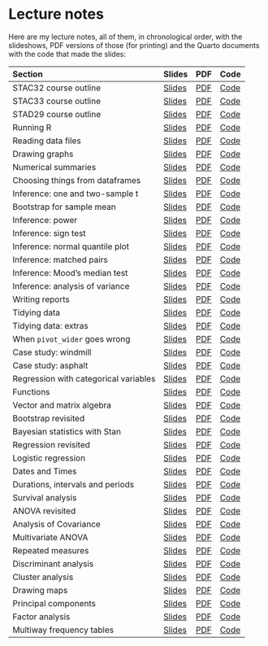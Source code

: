 # Lecture notes

Here are my lecture notes, all of them, in chronological order, with the
slideshows, PDF versions of those (for printing) and the Quarto
documents with the code that made the slides:

| Section                               | Slides                                                                | PDF                                                                                      | Code                                                                                      |
|:--------------------------------------|:----------------------------------------------------------------------|:-----------------------------------------------------------------------------------------|:------------------------------------------------------------------------------------------|
| STAC32 course outline                 | [Slides](http://ritsokiguess.site/lecture-notes/outline_c32.html)     | [PDF](https://raw.githubusercontent.com/nxskok/lecture-notes/master/outline_c32.pdf)     | [Code](https://raw.githubusercontent.com/nxskok/lecture-notes/master/outline_c32.qmd)     |
| STAC33 course outline                 | [Slides](http://ritsokiguess.site/lecture-notes/outline_c33.html)     | [PDF](https://raw.githubusercontent.com/nxskok/lecture-notes/master/outline_c33.pdf)     | [Code](https://raw.githubusercontent.com/nxskok/lecture-notes/master/outline_c33.qmd)     |
| STAD29 course outline                 | [Slides](http://ritsokiguess.site/lecture-notes/outline_d29.html)     | [PDF](https://raw.githubusercontent.com/nxskok/lecture-notes/master/outline_d29.pdf)     | [Code](https://raw.githubusercontent.com/nxskok/lecture-notes/master/outline_d29.qmd)     |
| Running R                             | [Slides](http://ritsokiguess.site/lecture-notes/running.html)         | [PDF](https://raw.githubusercontent.com/nxskok/lecture-notes/master/running.pdf)         | [Code](https://raw.githubusercontent.com/nxskok/lecture-notes/master/running.qmd)         |
| Reading data files                    | [Slides](http://ritsokiguess.site/lecture-notes/readfile.html)        | [PDF](https://raw.githubusercontent.com/nxskok/lecture-notes/master/readfile.pdf)        | [Code](https://raw.githubusercontent.com/nxskok/lecture-notes/master/readfile.qmd)        |
| Drawing graphs                        | [Slides](http://ritsokiguess.site/lecture-notes/graphs.html)          | [PDF](https://raw.githubusercontent.com/nxskok/lecture-notes/master/graphs.pdf)          | [Code](https://raw.githubusercontent.com/nxskok/lecture-notes/master/graphs.qmd)          |
| Numerical summaries                   | [Slides](http://ritsokiguess.site/lecture-notes/numsum.html)          | [PDF](https://raw.githubusercontent.com/nxskok/lecture-notes/master/numsum.pdf)          | [Code](https://raw.githubusercontent.com/nxskok/lecture-notes/master/numsum.qmd)          |
| Choosing things from dataframes       | [Slides](http://ritsokiguess.site/lecture-notes/choosing.html)        | [PDF](https://raw.githubusercontent.com/nxskok/lecture-notes/master/choosing.pdf)        | [Code](https://raw.githubusercontent.com/nxskok/lecture-notes/master/choosing.qmd)        |
| Inference: one and two-sample t       | [Slides](http://ritsokiguess.site/lecture-notes/inference_1.html)     | [PDF](https://raw.githubusercontent.com/nxskok/lecture-notes/master/inference_1.pdf)     | [Code](https://raw.githubusercontent.com/nxskok/lecture-notes/master/inference_1.qmd)     |
| Bootstrap for sample mean             | [Slides](http://ritsokiguess.site/lecture-notes/bootstrap_R.html)     | [PDF](https://raw.githubusercontent.com/nxskok/lecture-notes/master/bootstrap_R.pdf)     | [Code](https://raw.githubusercontent.com/nxskok/lecture-notes/master/bootstrap_R.qmd)     |
| Inference: power                      | [Slides](http://ritsokiguess.site/lecture-notes/inference_2.html)     | [PDF](https://raw.githubusercontent.com/nxskok/lecture-notes/master/inference_2.pdf)     | [Code](https://raw.githubusercontent.com/nxskok/lecture-notes/master/inference_2.qmd)     |
| Inference: sign test                  | [Slides](http://ritsokiguess.site/lecture-notes/inference_3.html)     | [PDF](https://raw.githubusercontent.com/nxskok/lecture-notes/master/inference_3.pdf)     | [Code](https://raw.githubusercontent.com/nxskok/lecture-notes/master/inference_3.qmd)     |
| Inference: normal quantile plot       | [Slides](http://ritsokiguess.site/lecture-notes/inference_4a.html)    | [PDF](https://raw.githubusercontent.com/nxskok/lecture-notes/master/inference_4a.pdf)    | [Code](https://raw.githubusercontent.com/nxskok/lecture-notes/master/inference_4a.qmd)    |
| Inference: matched pairs              | [Slides](http://ritsokiguess.site/lecture-notes/inference_4b.html)    | [PDF](https://raw.githubusercontent.com/nxskok/lecture-notes/master/inference_4b.pdf)    | [Code](https://raw.githubusercontent.com/nxskok/lecture-notes/master/inference_4b.qmd)    |
| Inference: Mood’s median test         | [Slides](http://ritsokiguess.site/lecture-notes/inference_5a.html)    | [PDF](https://raw.githubusercontent.com/nxskok/lecture-notes/master/inference_5a.pdf)    | [Code](https://raw.githubusercontent.com/nxskok/lecture-notes/master/inference_5a.qmd)    |
| Inference: analysis of variance       | [Slides](http://ritsokiguess.site/lecture-notes/inference_5b.html)    | [PDF](https://raw.githubusercontent.com/nxskok/lecture-notes/master/inference_5b.pdf)    | [Code](https://raw.githubusercontent.com/nxskok/lecture-notes/master/inference_5b.qmd)    |
| Writing reports                       | [Slides](http://ritsokiguess.site/lecture-notes/reports.html)         | [PDF](https://raw.githubusercontent.com/nxskok/lecture-notes/master/reports.pdf)         | [Code](https://raw.githubusercontent.com/nxskok/lecture-notes/master/reports.qmd)         |
| Tidying data                          | [Slides](http://ritsokiguess.site/lecture-notes/tidying.html)         | [PDF](https://raw.githubusercontent.com/nxskok/lecture-notes/master/tidying.pdf)         | [Code](https://raw.githubusercontent.com/nxskok/lecture-notes/master/tidying.qmd)         |
| Tidying data: extras                  | [Slides](http://ritsokiguess.site/lecture-notes/tidy_extra.html)      | [PDF](https://raw.githubusercontent.com/nxskok/lecture-notes/master/tidy_extra.pdf)      | [Code](https://raw.githubusercontent.com/nxskok/lecture-notes/master/tidy_extra.qmd)      |
| When `pivot_wider` goes wrong         | [Slides](http://ritsokiguess.site/lecture-notes/wider_wrong.html)     | [PDF](https://raw.githubusercontent.com/nxskok/lecture-notes/master/wider_wrong.pdf)     | [Code](https://raw.githubusercontent.com/nxskok/lecture-notes/master/wider_wrong.qmd)     |
| Case study: windmill                  | [Slides](http://ritsokiguess.site/lecture-notes/windmill.html)        | [PDF](https://raw.githubusercontent.com/nxskok/lecture-notes/master/windmill.pdf)        | [Code](https://raw.githubusercontent.com/nxskok/lecture-notes/master/windmill.qmd)        |
| Case study: asphalt                   | [Slides](http://ritsokiguess.site/lecture-notes/asphalt.html)         | [PDF](https://raw.githubusercontent.com/nxskok/lecture-notes/master/asphalt.pdf)         | [Code](https://raw.githubusercontent.com/nxskok/lecture-notes/master/asphalt.qmd)         |
| Regression with categorical variables | [Slides](http://ritsokiguess.site/lecture-notes/with_categ.html)      | [PDF](https://raw.githubusercontent.com/nxskok/lecture-notes/master/with_categ.pdf)      | [Code](https://raw.githubusercontent.com/nxskok/lecture-notes/master/with_categ.qmd)      |
| Functions                             | [Slides](http://ritsokiguess.site/lecture-notes/functions.html)       | [PDF](https://raw.githubusercontent.com/nxskok/lecture-notes/master/functions.pdf)       | [Code](https://raw.githubusercontent.com/nxskok/lecture-notes/master/functions.qmd)       |
| Vector and matrix algebra             | [Slides](http://ritsokiguess.site/lecture-notes/vector_matrix.html)   | [PDF](https://raw.githubusercontent.com/nxskok/lecture-notes/master/vector_matrix.pdf)   | [Code](https://raw.githubusercontent.com/nxskok/lecture-notes/master/vector_matrix.qmd)   |
| Bootstrap revisited                   | [Slides](http://ritsokiguess.site/lecture-notes/bootstrap.html)       | [PDF](https://raw.githubusercontent.com/nxskok/lecture-notes/master/bootstrap.pdf)       | [Code](https://raw.githubusercontent.com/nxskok/lecture-notes/master/bootstrap.qmd)       |
| Bayesian statistics with Stan         | [Slides](http://ritsokiguess.site/lecture-notes/rstan.html)           | [PDF](https://raw.githubusercontent.com/nxskok/lecture-notes/master/rstan.pdf)           | [Code](https://raw.githubusercontent.com/nxskok/lecture-notes/master/rstan.qmd)           |
| Regression revisited                  | [Slides](http://ritsokiguess.site/lecture-notes/regression.html)      | [PDF](https://raw.githubusercontent.com/nxskok/lecture-notes/master/regression.pdf)      | [Code](https://raw.githubusercontent.com/nxskok/lecture-notes/master/regression.qmd)      |
| Logistic regression                   | [Slides](http://ritsokiguess.site/lecture-notes/logistic.html)        | [PDF](https://raw.githubusercontent.com/nxskok/lecture-notes/master/logistic.pdf)        | [Code](https://raw.githubusercontent.com/nxskok/lecture-notes/master/logistic.qmd)        |
| Dates and Times                       | [Slides](http://ritsokiguess.site/lecture-notes/dates_and_times.html) | [PDF](https://raw.githubusercontent.com/nxskok/lecture-notes/master/dates_and_times.pdf) | [Code](https://raw.githubusercontent.com/nxskok/lecture-notes/master/dates_and_times.qmd) |
| Durations, intervals and periods      | [Slides](http://ritsokiguess.site/lecture-notes/dip.html)             | [PDF](https://raw.githubusercontent.com/nxskok/lecture-notes/master/dip.pdf)             | [Code](https://raw.githubusercontent.com/nxskok/lecture-notes/master/dip.qmd)             |
| Survival analysis                     | [Slides](http://ritsokiguess.site/lecture-notes/survival.html)        | [PDF](https://raw.githubusercontent.com/nxskok/lecture-notes/master/survival.pdf)        | [Code](https://raw.githubusercontent.com/nxskok/lecture-notes/master/survival.qmd)        |
| ANOVA revisited                       | [Slides](http://ritsokiguess.site/lecture-notes/anova.html)           | [PDF](https://raw.githubusercontent.com/nxskok/lecture-notes/master/anova.pdf)           | [Code](https://raw.githubusercontent.com/nxskok/lecture-notes/master/anova.qmd)           |
| Analysis of Covariance                | [Slides](http://ritsokiguess.site/lecture-notes/ancova.html)          | [PDF](https://raw.githubusercontent.com/nxskok/lecture-notes/master/ancova.pdf)          | [Code](https://raw.githubusercontent.com/nxskok/lecture-notes/master/ancova.qmd)          |
| Multivariate ANOVA                    | [Slides](http://ritsokiguess.site/lecture-notes/manova.html)          | [PDF](https://raw.githubusercontent.com/nxskok/lecture-notes/master/manova.pdf)          | [Code](https://raw.githubusercontent.com/nxskok/lecture-notes/master/manova.qmd)          |
| Repeated measures                     | [Slides](http://ritsokiguess.site/lecture-notes/profile.html)         | [PDF](https://raw.githubusercontent.com/nxskok/lecture-notes/master/profile.pdf)         | [Code](https://raw.githubusercontent.com/nxskok/lecture-notes/master/profile.qmd)         |
| Discriminant analysis                 | [Slides](http://ritsokiguess.site/lecture-notes/discrim.html)         | [PDF](https://raw.githubusercontent.com/nxskok/lecture-notes/master/discrim.pdf)         | [Code](https://raw.githubusercontent.com/nxskok/lecture-notes/master/discrim.qmd)         |
| Cluster analysis                      | [Slides](http://ritsokiguess.site/lecture-notes/cluster.html)         | [PDF](https://raw.githubusercontent.com/nxskok/lecture-notes/master/cluster.pdf)         | [Code](https://raw.githubusercontent.com/nxskok/lecture-notes/master/cluster.qmd)         |
| Drawing maps                          | [Slides](http://ritsokiguess.site/lecture-notes/mapping.html)         | [PDF](https://raw.githubusercontent.com/nxskok/lecture-notes/master/mapping.pdf)         | [Code](https://raw.githubusercontent.com/nxskok/lecture-notes/master/mapping.qmd)         |
| Principal components                  | [Slides](http://ritsokiguess.site/lecture-notes/princomp.html)        | [PDF](https://raw.githubusercontent.com/nxskok/lecture-notes/master/princomp.pdf)        | [Code](https://raw.githubusercontent.com/nxskok/lecture-notes/master/princomp.qmd)        |
| Factor analysis                       | [Slides](http://ritsokiguess.site/lecture-notes/factor.html)          | [PDF](https://raw.githubusercontent.com/nxskok/lecture-notes/master/factor.pdf)          | [Code](https://raw.githubusercontent.com/nxskok/lecture-notes/master/factor.qmd)          |
| Multiway frequency tables             | [Slides](http://ritsokiguess.site/lecture-notes/multiway.html)        | [PDF](https://raw.githubusercontent.com/nxskok/lecture-notes/master/multiway.pdf)        | [Code](https://raw.githubusercontent.com/nxskok/lecture-notes/master/multiway.qmd)        |
